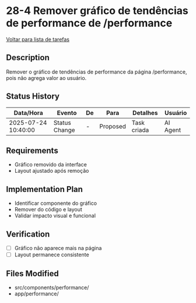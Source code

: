 # 28-4 Remover gráfico de tendências de performance de /performance

[Voltar para lista de tarefas](./tasks.md)

## Description
Remover o gráfico de tendências de performance da página /performance, pois não agrega valor ao usuário.

## Status History
| Data/Hora           | Evento         | De         | Para      | Detalhes                                 | Usuário |
|---------------------|---------------|------------|-----------|------------------------------------------|---------|
| 2025-07-24 10:40:00 | Status Change | -          | Proposed  | Task criada                              | AI Agent |

## Requirements
- Gráfico removido da interface
- Layout ajustado após remoção

## Implementation Plan
- Identificar componente do gráfico
- Remover do código e layout
- Validar impacto visual e funcional

## Verification
- [ ] Gráfico não aparece mais na página
- [ ] Layout permanece consistente

## Files Modified
- src/components/performance/
- app/performance/ 